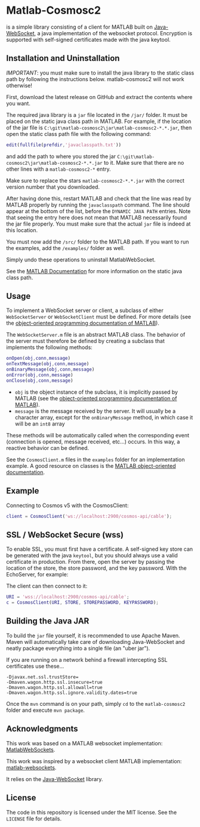 Matlab-Cosmosc2
===============

is a simple library consisting of a client for MATLAB built on [Java-WebSocket](https://github.com/TooTallNate/Java-WebSocket), a java implementation of the websocket protocol. Encryption is supported with self-signed certificates made with the java keytool.

Installation and Uninstallation
------------

*IMPORTANT*: you must make sure to install the java library to the static class path by following the instructions below. matlab-cosmosc2 will not work otherwise!

First, download the latest release on GitHub and extract the contents where you want.

The required java library is a `jar` file located in the `/jar/` folder. It must be placed on the static java class path in MATLAB. For example, if the location of the jar file is `C:\git\matlab-cosmosc2\jar\matlab-cosmosc2-*.*.jar`, then open the static class path file with the following command:
```matlab
edit(fullfile(prefdir,'javaclasspath.txt'))
```
and add the path to where you stored the jar `C:\git\matlab-cosmosc2\jar\matlab-cosmosc2-*.*.jar` to it. Make sure that there are no other lines with a `matlab-cosmosc2-*` entry.

Make sure to replace the stars `matlab-cosmosc2-*.*.jar` with the correct version number that you downloaded.

After having done this, restart MATLAB and check that the line was read by MATLAB properly by running the `javaclasspath` command. The line should appear at the bottom of the list, before the `DYNAMIC JAVA PATH` entries. Note that seeing the entry here does not mean that MATLAB necessarily found the jar file properly. You must make sure that the actual `jar` file is indeed at this location.

You must now add the `/src/` folder to the MATLAB  path. If you want to run the examples, add the `/examples/` folder as well.

Simply undo these operations to uninstall MatlabWebSocket.

See the [MATLAB  Documentation](http://www.mathworks.com/help/matlab/matlab_external/static-path.html) for more information on the static java class path.

Usage
------------

To implement a WebSocket server or client, a subclass of either `WebSocketServer` or `WebSocketClient` must be defined. For more details (see the [object-oriented programming documentation of MATLAB](http://www.mathworks.com/help/matlab/object-oriented-programming.html)).

The `WebSocketServer.m` file is an abstract MATLAB class. The behavior of the server must therefore be defined by creating a subclass that implements the following methods:

```matlab
onOpen(obj,conn,message)
onTextMessage(obj,conn,message)
onBinaryMessage(obj,conn,message)
onError(obj,conn,message)
onClose(obj,conn,message)
```

 * `obj` is the object instance of the subclass, it is implicitly passed by MATLAB (see the [object-oriented programming documentation of MATLAB](http://www.mathworks.com/help/matlab/object-oriented-programming.html)).
 * `message` is the message received by the server. It will usually be a character array, except for the `onBinaryMessage` method, in which case it will be an `int8` array

These methods will be automatically called when the corresponding event (connection is opened, message received, etc...) occurs. In this way, a reactive behavior can be defined.

See the `CosmosClient.m` files in the `examples` folder for an implementation example. A good resource on classes is the [MATLAB object-oriented documentation](http://www.mathworks.com/help/matlab/object-oriented-programming.html).

Example
------------

Connecting to Cosmos v5 with the CosmosClient:

```matlab
client = CosmosClient('ws://localhost:2900/cosmos-api/cable');
```


SSL / WebSocket Secure (wss)
------------

To enable SSL, you must first have a certificate. A self-signed key store can be generated with the java `keytool`, but you should always use a valid certificate in production. From there, open the server by passing the location of the store, the store password, and the key password. With the EchoServer, for example:

The client can then connect to it:
```matlab
URI = 'wss://localhost:2900/cosmos-api/cable';
c = CosmosClient(URI, STORE, STOREPASSWORD, KEYPASSWORD);
```

Building the Java JAR
------------

To build the `jar` file yourself, it is recommended to use Apache Maven. Maven will automatically take care of downloading Java-WebSocket and neatly package everything into a single file (an "uber jar"). 

If you are running on a network behind a firewall intercepting SSL certificates use these...

```
-Djavax.net.ssl.trustStore=
-Dmaven.wagon.http.ssl.insecure=true
-Dmaven.wagon.http.ssl.allowall=true
-Dmaven.wagon.http.ssl.ignore.validity.dates=true
```

Once the `mvn` command is on your path, simply `cd` to the `matlab-cosmosc2` folder and execute `mvn package`.

Acknowledgments
------------

This work was based on a MATLAB websocket implementation:  [MatlabWebSockets](https://github.com/jebej/MatlabWebSocket).

This work was inspired by a websocket client MATLAB implementation:  [matlab-websockets](https://github.com/mingot/matlab-websockets).

It relies on the [Java-WebSocket](https://github.com/TooTallNate/Java-WebSocket) library.

License
------------

The code in this repository is licensed under the MIT license. See the `LICENSE` file for details.
